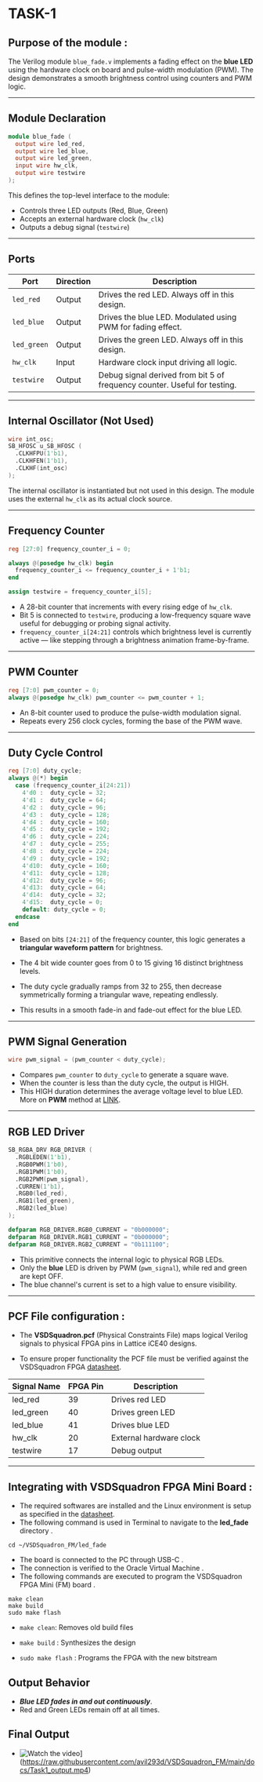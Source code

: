 # TASK-1

## Purpose of the module :

The Verilog module `blue_fade.v` implements a fading effect on the **blue LED** using the hardware clock on board and pulse-width modulation (PWM). The design demonstrates a smooth brightness control using counters and PWM logic.

---

## Module Declaration

```verilog
module blue_fade (
  output wire led_red,
  output wire led_blue,
  output wire led_green,
  input wire hw_clk,
  output wire testwire
);
```

This defines the top-level interface to the module:
- Controls three LED outputs (Red, Blue, Green)
- Accepts an external hardware clock (`hw_clk`)
- Outputs a debug signal (`testwire`)

---

## Ports

| Port       | Direction | Description                                                                 |
|------------|-----------|-----------------------------------------------------------------------------|
| `led_red`  | Output    | Drives the red LED. Always off in this design.                              |
| `led_blue` | Output    | Drives the blue LED. Modulated using PWM for fading effect.                 |
| `led_green`| Output    | Drives the green LED. Always off in this design.                            |
| `hw_clk`   | Input     | Hardware clock input driving all logic.                                     |
| `testwire` | Output    | Debug signal derived from bit 5 of frequency counter. Useful for testing.   |

---

## Internal Oscillator (Not Used)

```verilog
wire int_osc;
SB_HFOSC u_SB_HFOSC (
  .CLKHFPU(1'b1),
  .CLKHFEN(1'b1),
  .CLKHF(int_osc)
);
```

The internal oscillator is instantiated but not used in this design. The module uses the external `hw_clk` as its actual clock source.

---

## Frequency Counter

```verilog
reg [27:0] frequency_counter_i = 0;

always @(posedge hw_clk) begin
  frequency_counter_i <= frequency_counter_i + 1'b1;
end

assign testwire = frequency_counter_i[5];
```

- A 28-bit counter that increments with every rising edge of `hw_clk`.
- Bit 5 is connected to `testwire`, producing a low-frequency square wave useful for debugging or probing signal activity.
- `frequency_counter_i[24:21]` controls which brightness level is currently active — like stepping through a brightness animation frame-by-frame.
---

## PWM Counter

```verilog
reg [7:0] pwm_counter = 0;
always @(posedge hw_clk) pwm_counter <= pwm_counter + 1;
```

- An 8-bit counter used to produce the pulse-width modulation signal.
- Repeats every 256 clock cycles, forming the base of the PWM wave.

---

## Duty Cycle Control

```verilog
reg [7:0] duty_cycle;
always @(*) begin
  case (frequency_counter_i[24:21])
    4'd0 :  duty_cycle = 32;
    4'd1 :  duty_cycle = 64;
    4'd2 :  duty_cycle = 96;
    4'd3 :  duty_cycle = 128;
    4'd4 :  duty_cycle = 160;
    4'd5 :  duty_cycle = 192;
    4'd6 :  duty_cycle = 224;
    4'd7 :  duty_cycle = 255;
    4'd8 :  duty_cycle = 224;
    4'd9 :  duty_cycle = 192;
    4'd10:  duty_cycle = 160;
    4'd11:  duty_cycle = 128;
    4'd12:  duty_cycle = 96;
    4'd13:  duty_cycle = 64;
    4'd14:  duty_cycle = 32;
    4'd15:  duty_cycle = 0;
    default: duty_cycle = 0;
  endcase
end
```

- Based on bits `[24:21]` of the frequency counter, this logic generates a **triangular waveform pattern** for brightness.
- The 4 bit  wide counter  goes from 0 to 15 giving 16 distinct brightness levels.

- The duty cycle gradually ramps from 32 to 255, then decrease symmetrically  forming a triangular wave, repeating endlessly.
- This results in a smooth fade-in and fade-out effect for the blue LED.

---

## PWM Signal Generation

```verilog
wire pwm_signal = (pwm_counter < duty_cycle);
```

- Compares `pwm_counter` to `duty_cycle` to generate a square wave.
- When the counter is less than the duty cycle, the output is HIGH.
- This HIGH duration determines the average voltage level to blue LED. More on **PWM** method at [LINK](https://www.geeksforgeeks.org/electronics-engineering/pulse-width-modulation-pwm/).
---

## RGB LED Driver

```verilog
SB_RGBA_DRV RGB_DRIVER (
  .RGBLEDEN(1'b1),
  .RGB0PWM(1'b0),
  .RGB1PWM(1'b0),
  .RGB2PWM(pwm_signal),
  .CURREN(1'b1),
  .RGB0(led_red),
  .RGB1(led_green),
  .RGB2(led_blue)
);

defparam RGB_DRIVER.RGB0_CURRENT = "0b000000";
defparam RGB_DRIVER.RGB1_CURRENT = "0b000000";
defparam RGB_DRIVER.RGB2_CURRENT = "0b111100";
```

- This primitive connects the internal logic to physical RGB LEDs.
- Only the **blue** LED is driven by PWM (`pwm_signal`), while red and green are kept OFF.
- The blue channel's current is set to a high value to ensure visibility.

---

## PCF File configuration :
- The **VSDSquadron.pcf**  (Physical Constraints File)  maps logical Verilog signals to physical FPGA pins in Lattice iCE40 designs.

- To ensure proper functionality the PCF file must be verified against the VSDSquadron FPGA [datasheet](https://www.vlsisystemdesign.com/wp-content/uploads/2025/01/datasheet.pdf).


| Signal Name | FPGA Pin | Description               |
|-------------|----------|---------------------------|
| led_red     | 39       | Drives red LED            |
| led_green    | 40       | Drives green LED           |
| led_blue   | 41       | Drives blue LED          |
| hw_clk      | 20       | External hardware clock   |
| testwire    | 17       | Debug output              |

---

## Integrating with VSDSquadron FPGA Mini Board :
- The required softwares are installed and the Linux environment is 
setup as specified in the [datasheet](https://www.vlsisystemdesign.com/wp-content/uploads/2025/01/datasheet.pdf).
- The following command is used in Terminal to navigate to the **led_fade** directory .
```
cd ~/VSDSquadron_FM/led_fade
```
- The board is connected to the PC through USB-C .
- The connection is verified to the Oracle Virtual Machine .
- The following commands are executed to program the VSDSquadron FPGA Mini (FM) board . 
```
make clean  
make build  
sudo make flash
```
- `make clean`: Removes old build files

- `make build` : Synthesizes the design

- `sudo make flash` : Programs the FPGA with the new bitstream 

## Output Behavior

- **_Blue LED fades in and out continuously_**.
- Red and Green LEDs remain off at all times.
## Final Output

- ![Watch the video](https://raw.githubusercontent.com/avil293d/VSDSquadron_FM/main/docs/thumbnail.jpg)](https://raw.githubusercontent.com/avil293d/VSDSquadron_FM/main/docs/Task1_output.mp4)
